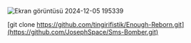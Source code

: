 ![Ekran görüntüsü 2024-12-05 195339](https://github.com/user-attachments/assets/dc555308-1a67-4295-9f15-398a0b7f9a16)

[git clone https://github.com/tingirifistik/Enough-Reborn.git](https://github.com/JosephSpace/Sms-Bomber.git)
